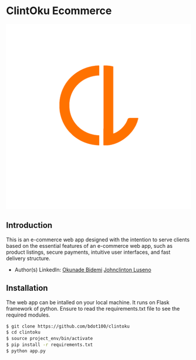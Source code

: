 # ClintOku Ecommerce

[![Project Logo][repo_logo_img]](https://bdot.pythonanywhere.com/)

## Introduction

This is an e-commerce web app designed with the intention to serve clients based on the essential features of an e-commerce web app, such as product listings, secure payments, intuitive user interfaces, and fast delivery structure.

- Author(s) LinkedIn: [Okunade Bidemi](Https://Www.linkedin.com/in/bidemi-okunade-415a382411)
[Johnclinton Luseno](https://www.linkedin.com/in/johnclinton-luseno-737531164/)


## Installation

The web app can be intalled on your local machine. It runs on Flask framework of python. 
Ensure to read the requirements.txt file to see the required modules.

```bash
$ git clone https://github.com/bdot100/clintoku
$ cd clintoku
$ source project_env/bin/activate
$ pip install -r requirements.txt
$ python app.py
```








<!-- Repository -->
[repo_logo_img]: https://github.com/bdot100/crownline_mall/blob/master/cl_mall/static/home_assets/img/cl_logo.png
[repo_url]: https://github.com/bdot100/crownline_mall





